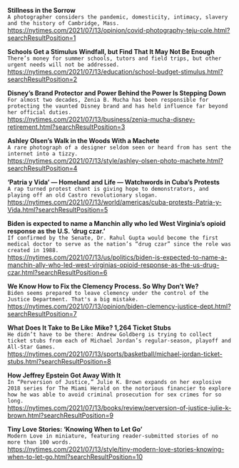 **Stillness in the Sorrow**\
`A photographer considers the pandemic, domesticity, intimacy, slavery and the history of Cambridge, Mass.`\
https://nytimes.com/2021/07/13/opinion/covid-photography-teju-cole.html?searchResultPosition=1

**Schools Get a Stimulus Windfall, but Find That It May Not Be Enough**\
`There’s money for summer schools, tutors and field trips, but other urgent needs will not be addressed.`\
https://nytimes.com/2021/07/13/education/school-budget-stimulus.html?searchResultPosition=2

**Disney’s Brand Protector and Power Behind the Power Is Stepping Down**\
`For almost two decades, Zenia B. Mucha has been responsible for protecting the vaunted Disney brand and has held influence far beyond her official duties.`\
https://nytimes.com/2021/07/13/business/zenia-mucha-disney-retirement.html?searchResultPosition=3

**Ashley Olsen’s Walk in the Woods With a Machete**\
`A rare photograph of a designer seldom seen or heard from has sent the internet into a tizzy.`\
https://nytimes.com/2021/07/13/style/ashley-olsen-photo-machete.html?searchResultPosition=4

**‘Patria y Vida’ — Homeland and Life — Watchwords in Cuba’s Protests**\
`A rap turned protest chant is giving hope to demonstrators, and playing off an old Castro revolutionary slogan.`\
https://nytimes.com/2021/07/13/world/americas/cuba-protests-Patria-y-Vida.html?searchResultPosition=5

**Biden is expected to name a Manchin ally who led West Virginia’s opioid response as the U.S. ‘drug czar.’**\
`If confirmed by the Senate, Dr. Rahul Gupta would become the first medical doctor to serve as the nation’s “drug czar” since the role was created in 1988.`\
https://nytimes.com/2021/07/13/us/politics/biden-is-expected-to-name-a-manchin-ally-who-led-west-virginias-opioid-response-as-the-us-drug-czar.html?searchResultPosition=6

**We Know How to Fix the Clemency Process. So Why Don’t We?**\
`Biden seems prepared to leave clemency under the control of the Justice Department. That's a big mistake.`\
https://nytimes.com/2021/07/13/opinion/biden-clemency-justice-dept.html?searchResultPosition=7

**What Does It Take to Be Like Mike? 1,264 Ticket Stubs**\
`He didn’t have to be there: Andrew Goldberg is trying to collect ticket stubs from each of Michael Jordan’s regular-season, playoff and All-Star Games.`\
https://nytimes.com/2021/07/13/sports/basketball/michael-jordan-ticket-stubs.html?searchResultPosition=8

**How Jeffrey Epstein Got Away With It**\
`In “Perversion of Justice,” Julie K. Brown expands on her explosive 2018 series for The Miami Herald on the notorious financier to explore how he was able to avoid criminal prosecution for sex crimes for so long.`\
https://nytimes.com/2021/07/13/books/review/perversion-of-justice-julie-k-brown.html?searchResultPosition=9

**Tiny Love Stories: ‘Knowing When to Let Go’**\
`Modern Love in miniature, featuring reader-submitted stories of no more than 100 words.`\
https://nytimes.com/2021/07/13/style/tiny-modern-love-stories-knowing-when-to-let-go.html?searchResultPosition=10

